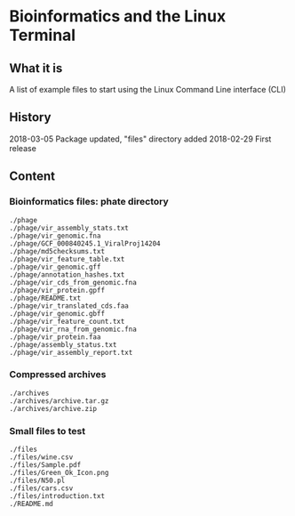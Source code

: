 # Bioinformatics and the Linux Terminal


## What it is

A list of example files to start using the Linux Command Line interface (CLI)


## History

2018-03-05   Package updated, "files" directory added
2018-02-29   First release

## Content

### Bioinformatics files: phate directory

```
./phage
./phage/vir_assembly_stats.txt
./phage/vir_genomic.fna
./phage/GCF_000840245.1_ViralProj14204
./phage/md5checksums.txt
./phage/vir_feature_table.txt
./phage/vir_genomic.gff
./phage/annotation_hashes.txt
./phage/vir_cds_from_genomic.fna
./phage/vir_protein.gpff
./phage/README.txt
./phage/vir_translated_cds.faa
./phage/vir_genomic.gbff
./phage/vir_feature_count.txt
./phage/vir_rna_from_genomic.fna
./phage/vir_protein.faa
./phage/assembly_status.txt
./phage/vir_assembly_report.txt
```

### Compressed archives
```
./archives
./archives/archive.tar.gz
./archives/archive.zip
```

### Small files to test

```
./files
./files/wine.csv
./files/Sample.pdf
./files/Green_Ok_Icon.png
./files/N50.pl
./files/cars.csv
./files/introduction.txt
./README.md
```
